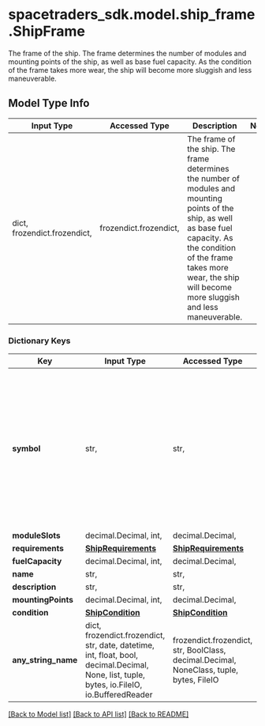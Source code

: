 # spacetraders_sdk.model.ship_frame.ShipFrame

The frame of the ship. The frame determines the number of modules and mounting points of the ship, as well as base fuel capacity. As the condition of the frame takes more wear, the ship will become more sluggish and less maneuverable.

## Model Type Info
Input Type | Accessed Type | Description | Notes
------------ | ------------- | ------------- | -------------
dict, frozendict.frozendict,  | frozendict.frozendict,  | The frame of the ship. The frame determines the number of modules and mounting points of the ship, as well as base fuel capacity. As the condition of the frame takes more wear, the ship will become more sluggish and less maneuverable. | 

### Dictionary Keys
Key | Input Type | Accessed Type | Description | Notes
------------ | ------------- | ------------- | ------------- | -------------
**symbol** | str,  | str,  |  | must be one of ["FRAME_PROBE", "FRAME_DRONE", "FRAME_INTERCEPTOR", "FRAME_RACER", "FRAME_FIGHTER", "FRAME_FRIGATE", "FRAME_SHUTTLE", "FRAME_EXPLORER", "FRAME_MINER", "FRAME_LIGHT_FREIGHTER", "FRAME_HEAVY_FREIGHTER", "FRAME_TRANSPORT", "FRAME_DESTROYER", "FRAME_CRUISER", "FRAME_CARRIER", ] 
**moduleSlots** | decimal.Decimal, int,  | decimal.Decimal,  |  | 
**requirements** | [**ShipRequirements**](ShipRequirements.md) | [**ShipRequirements**](ShipRequirements.md) |  | 
**fuelCapacity** | decimal.Decimal, int,  | decimal.Decimal,  |  | 
**name** | str,  | str,  |  | 
**description** | str,  | str,  |  | 
**mountingPoints** | decimal.Decimal, int,  | decimal.Decimal,  |  | 
**condition** | [**ShipCondition**](ShipCondition.md) | [**ShipCondition**](ShipCondition.md) |  | [optional] 
**any_string_name** | dict, frozendict.frozendict, str, date, datetime, int, float, bool, decimal.Decimal, None, list, tuple, bytes, io.FileIO, io.BufferedReader | frozendict.frozendict, str, BoolClass, decimal.Decimal, NoneClass, tuple, bytes, FileIO | any string name can be used but the value must be the correct type | [optional]

[[Back to Model list]](../../README.md#documentation-for-models) [[Back to API list]](../../README.md#documentation-for-api-endpoints) [[Back to README]](../../README.md)

